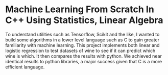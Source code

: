 # Machine Learning From Scratch In C++ Using Statistics, Linear Algebra


To understand utilities such as Tensorflow, Scikit and the like, I wanted to build some algorithms in a lower level language such as C to gain greater familiarity with machine learning. This project implements both linear and logistic regression to test datasets of wine to see if it can predict which wine is which. It then compares the results with python. We achieved near identical results to python libraries, a major success given that C is a more efficient language.
